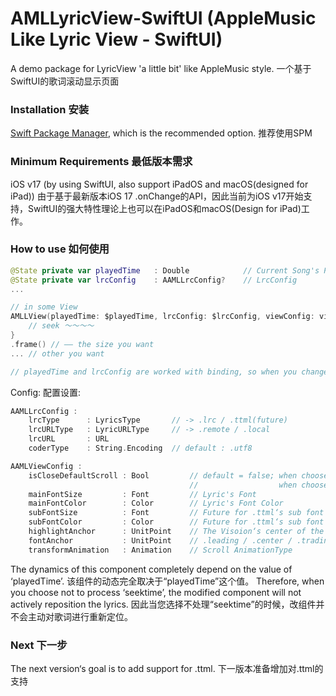 # AMLLyricView-SwiftUI (AppleMusic Like Lyric View - SwiftUI)
A demo package for LyricView 'a little bit' like AppleMusic style.
一个基于SwiftUI的歌词滚动显示页面

### Installation 安装
[Swift Package Manager](https://github.com/lycliyichao/AMLLyricView-SwiftUI.git), which is the recommended option.
推荐使用SPM

### Minimum Requirements 最低版本需求
iOS v17 (by using SwiftUI, also support iPadOS and macOS(designed for iPad))
由于基于最新版本iOS 17 .onChange的API，因此当前为iOS v17开始支持，SwiftUI的强大特性理论上也可以在iPadOS和macOS(Design for iPad)工作。

### How to use 如何使用
```Swift
@State private var playedTime   : Double            // Current Song's Played-Time by your MusicPlayer :)
@State private var lrcConfig    : AAMLLrcConfig?    // LrcConfig
...

// in some View
AMLLView(playedTime: $playedTime, lrcConfig: $lrcConfig, viewConfig: viewConfig(optional)) { seekTime in
    // seek ～～～～
}
.frame() // —— the size you want
... // other you want

// playedTime and lrcConfig are worked with binding, so when you change the song, it can also change the lyrics with the config change.

```
Config: 配置设置:
```Swift
AAMLLrcConfig :
    lrcType      : LyricsType       // -> .lrc / .ttml(future)
    lrcURLType   : LyricURLType     // -> .remote / .local
    lrcURL       : URL              
    coderType    : String.Encoding  // default : .utf8
```
```Swift
AAMLViewConfig :
    isCloseDefaultScroll : Bool         // default = false; when choosed false -> the scrollview is based on it's own scroll behaviour
                                        //                  when choosed true  -> the scrollview need longpress then scroll
    mainFontSize         : Font         // Lyric's Font
    mainFontColor        : Color        // Lyric's Font Color
    subFontSize          : Font         // Future for .ttml‘s sub font
    subFontColor         : Color        // Future for .ttml‘s sub font
    highlightAnchor      : UnitPoint    // The Visoion‘s center of the highlighted(current) Cell
    fontAnchor           : UnitPoint    // .leading / .center / .trading
    transformAnimation   : Animation    // Scroll AnimationType
```
The dynamics of this component completely depend on the value of ‘playedTime’.
该组件的动态完全取决于“playedTime”这个值。
Therefore, when you choose not to process ‘seektime’, the modified component will not actively reposition the lyrics.
因此当您选择不处理“seektime”的时候，改组件并不会主动对歌词进行重新定位。

### Next 下一步
The next version‘s goal is to add support for .ttml. 下一版本准备增加对.ttml的支持

